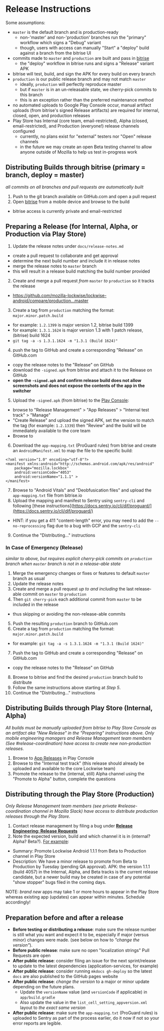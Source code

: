 # Release Instructions

Some assumptions:

- `master` is the default branch and is production-ready
  - non-'master' and non-'production' branches run the "primary" workflow which signs a "Debug" variant
  - though, users with access can manually "Start" a "deploy" build against a branch from the bitrise UI
- commits made to `master` and `production` are built and pass in [bitrise][1]
  - the "deploy" workflow in bitrise runs and signs a "Release" variant APK
- bitrise will test, build, and sign the APK for every build on every branch
- `production` is our public release branch and may not match `master`
  - ideally, `production` will perfectly reproduce master
  - but if `master` is in an un-releasable state, we cherry-pick commits to this branch
  - this is an exception rather than the preferred maintenance method
- no automated uploads to Google Play Console occur, manual artifact uploads (from bitrise's signed Release artifacts) are required for internal, closed, open, and production releases
- Play Store has Internal (core team, email-restricted), Alpha (closed, email-restricted), and Production (everyone!) release channels configured
  - currently, no plans exist for "external" testers nor "Open" release channels
  - in the future we may create an open Beta testing channel to allow anyone outside of Mozilla to help us test in-progress work

## Distributing Builds through bitrise (primary = branch, deploy = master)

_all commits on all branches and pull requests are automatically built_

1. Push to the git branch available on GitHub.com and open a pull request
2. Open [bitrise][1] from a mobile device and browse to the build
  - bitrise access is currently private and email-restricted

## Preparing a Release (for Internal, Alpha, or Production via Play Store)

1. Update the release notes under `docs/release-notes.md`
  - create a pull request to collaborate and get approval
  - determine the next build number and include it in release notes
  - merge the release notes to `master` branch
  - this will result in a release build matching the build number provided
2. Create and merge a pull request _from_ `master` _to_ `production` so it tracks the release
  - https://github.com/mozilla-lockwise/lockwise-android/compare/production...master
3. Create a tag from `production` matching the format: `major.minor.patch.build`
  - for example: `1.2.1399` is major version 1.2, bitrise build 1399
  - for example: `1.3.1.1624` is major version 1.3 with 1 patch release, (bitrise) build 1624
  - `git tag -a -s 1.3.1.1624 -m "1.3.1 (Build 1624)"`
4. push the tag to GitHub and create a corresponding "Release" on GitHub.com
  - copy the release notes to the "Release" on GitHub
  - download the `-signed.apk` from bitrise and attach it to the Release on GitHub
  - **open the `-signed.apk` and confirm release build does not allow screenshots and does not expose the contents of the app in the switcher**
5. Upload the `-signed.apk` (from bitrise) to the [Play Console][2]:
  - browse to "Release Management" > "App Releases" > "Internal test track" > "Manage"
  - "Create Release" and upload the signed APK, set the version to match the tag (for example: `1.2.1339`) then "Review" and the build will be immediately available to the core team
  - Browse to 
6. Download the `app-mapping.txt` (ProGuard rules) from bitrise and create an `AndroidManifest.xml` to map the file to the specific build:
  ```
  <?xml version="1.0" encoding="utf-8"?>
  <manifest xmlns:android="http://schemas.android.com/apk/res/android"
      package="mozilla.lockbox"
      android:versionCode="4053"
      android:versionName="1.1.1" >
  </manifest>
  ```
7. Browse to "Android Vitals" and "Deobfusication files" and upload the `app-mapping.txt` file from bitrise.io
8. Upload the mapping and manifest to Sentry using `sentry-cli` and following [these instructions](https://docs.sentry.io/cli/dif/proguard/](https://docs.sentry.io/cli/dif/proguard/)
  - HINT: if you get a 411 "content-length" error, you may need to add the `--no-reprocessing` flag due to a bug with GCP and the `sentry-cli`
9. Continue the "Distributing..." instructions

### In Case of Emergency (Release)

_similar to above, but requires explicit cherry-pick commits on `production` branch when `master` branch is not in a release-able state_

1. Merge the emergency changes or fixes or features to default `master` branch as usual
2. Update the release notes
3. Create and merge a pull request _up to and including_ the last release-able commit on `master` to `production`
4. Then `git cherry-pick` each additional commit from `master` to be included in the release
  - thus skipping or avoiding the non-release-able commits
5. Push the resulting `production` branch to GitHub.com
6. Create a tag from `production` matching the format: `major.minor.patch.build`
  - for example: `git tag -a -s 1.3.1.1624 -m "1.3.1 (Build 1624)"`
7. Push the tag to GitHub and create a corresponding "Release" on GitHub.com
  - copy the release notes to the "Release" on GitHub
8. Browse to bitrise and find the desired `production` branch build to distribute
9. Follow the same instructions above starting at _Step 5_.
10. Continue the "Distributing..." instructions

## Distributing Builds through Play Store (Internal, Alpha)

_All builds must be manually uploaded from bitrise to Play Store Console as an artifact aka "New Release" in the "Preparing" instructions above. Only mobile engineering managers and Release Management team members (See #release-coordination) have access to create new non-production releases._

1. Browse to [App Releases][2] in Play Console
2. Browse to the "Internal test track" (this release should already be uploaded and available to the core Lockwise team)
3. Promote the release to the (internal, still) Alpha channel using the "Promote to Alpha" button, complete the questions

## Distributing through the Play Store (Production)

_Only Release Management team members (see private #release-coordination channel in Mozilla Slack) have access to distribute production releases through the Play Store._

1. Contact release management by filing a bug under **[Release Engineering: Release Requests](https://bugzilla.mozilla.org/enter_bug.cgi?product=Release%20Engineering&component=Release%20Requests)**
2. Note the expected version, build and which channel it is in (internal? Alpha? Beta?). [For example](https://bugzilla.mozilla.org/show_bug.cgi?id=1555746):
  - Summary: Promote Lockwise Android 1.1.1 from Beta to Production channel in Play Store
  - Description: We have a minor release to promote from Beta to Production by Tuesday (pending QA approval). APK: the version 1.1.1 (build 4057) in the Internal, Alpha, and Beta tracks is the current release candidate, but a newer build may be created in case of any potential "show stopper" bugs filed in the coming days.

NOTE: _brand new_ apps may take 1 or more hours to appear in the Play Store whereas existing app (updates) can appear within minutes. Schedule accordingly!

## Preparation before and after a release

- **Before testing or distributing a release**: make sure the release number is still what you want and expect it to be, especially if major (versus minor) changes were made. (see below on how to _"change the version"_).
- **Before public release**: make sure no open "localization strings" Pull Requests are open
- **After public release**: consider filing an issue for the next sprint/release to update to the latest dependencies (application-services, for example)
- **After public release**: consider running `mkdocs gh-deploy` so the latest `docs` are also published to the GitHub pages website
- **After public release**: _change the version_ to a major or minor update depending on the future plans.
  - Update the `versionName` value (and `versionCode` if applicable) in `app/build.gradle`
  - Also update the value in the `list_cell_setting_appversion.xml` layout to _the exact same version_
- **After public release**: make sure the `app-mapping.txt` (ProGuard rules) is uploaded to Sentry as part of the process earlier, do it now if not so your error reports are legible.

[1]: https://app.bitrise.io/app/20089a88380dd14d
[2]: https://play.google.com/apps/publish/?account=7083182635971239206#ManageReleasesPlace:p=mozilla.lockbox&appid=4972100280256015711
